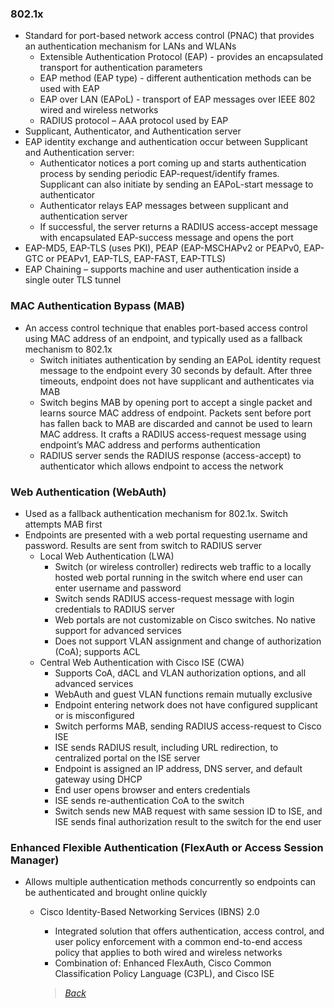 ### 802.1x  
* Standard for port-based network access control (PNAC) that provides an authentication mechanism for LANs and WLANs  
  * Extensible Authentication Protocol (EAP) - provides an encapsulated transport for authentication parameters  
  * EAP method (EAP type) - different authentication methods can be used with EAP  
  * EAP over LAN (EAPoL) - transport of EAP messages over IEEE 802 wired and wireless networks  
  * RADIUS protocol – AAA protocol used by EAP  
* Supplicant, Authenticator, and Authentication server  
* EAP identity exchange and authentication occur between Supplicant and Authentication server:  
  * Authenticator notices a port coming up and starts authentication process by sending periodic EAP-request/identify frames. Supplicant can also initiate by sending an EAPoL-start message to authenticator  
  * Authenticator relays EAP messages between supplicant and authentication server  
  * If successful, the server returns a RADIUS access-accept message with encapsulated EAP-success message and opens the port  
* EAP-MD5, EAP-TLS (uses PKI), PEAP (EAP-MSCHAPv2 or PEAPv0, EAP-GTC or PEAPv1, EAP-TLS, EAP-FAST, EAP-TTLS)  
* EAP Chaining – supports machine and user authentication inside a single outer TLS tunnel  


### MAC Authentication Bypass (MAB)  
* An access control technique that enables port-based access control using MAC address of an endpoint, and typically used as a fallback mechanism to 802.1x  
  * Switch initiates authentication by sending an EAPoL identity request message to the endpoint every 30 seconds by default. After three timeouts, endpoint does not have supplicant and authenticates via MAB  
  * Switch begins MAB by opening port to accept a single packet and learns source MAC address of endpoint. Packets sent before port has fallen back to MAB are discarded and cannot be used to learn MAC address. It crafts a RADIUS access-request message using endpoint’s MAC address and performs authentication  
  * RADIUS server sends the RADIUS response (access-accept) to authenticator which allows endpoint to access the network  


### Web Authentication (WebAuth)  
* Used as a fallback authentication mechanism for 802.1x. Switch attempts MAB first  
* Endpoints are presented with a web portal requesting username and password. Results are sent from switch to RADIUS server  
  * Local Web Authentication (LWA)  
    * Switch (or wireless controller) redirects web traffic to a locally hosted web portal running in the switch where end user can enter username and password  
    * Switch sends RADIUS access-request message with login credentials to RADIUS server  
    * Web portals are not customizable on Cisco switches. No native support for advanced services  
    * Does not support VLAN assignment and change of authorization (CoA); supports ACL  
  * Central Web Authentication with Cisco ISE (CWA)  
    * Supports CoA, dACL and VLAN authorization options, and all advanced services  
    * WebAuth and guest VLAN functions remain mutually exclusive  
    * Endpoint entering network does not have configured supplicant or is misconfigured  
    * Switch performs MAB, sending RADIUS access-request to Cisco ISE  
    * ISE sends RADIUS result, including URL redirection, to centralized portal on the ISE server  
    * Endpoint is assigned an IP address, DNS server, and default gateway using DHCP  
    * End user opens browser and enters credentials  
    * ISE sends re-authentication CoA to the switch  
    * Switch sends new MAB request with same session ID to ISE, and ISE sends final authorization result to the switch for the end user  


### Enhanced Flexible Authentication (FlexAuth or Access Session Manager)  
* Allows multiple authentication methods concurrently so endpoints can be authenticated and brought online quickly  
  * Cisco Identity-Based Networking Services (IBNS) 2.0  
    * Integrated solution that offers authentication, access control, and user policy enforcement with a common end-to-end access policy that applies to both wired and wireless networks  
    * Combination of: Enhanced FlexAuth, Cisco Common Classification Policy Language (C3PL), and Cisco ISE  
    
    
    > *[Back](https://github.com/network-dluong/CCNP-ENCOR/tree/5.0-Security)*  
